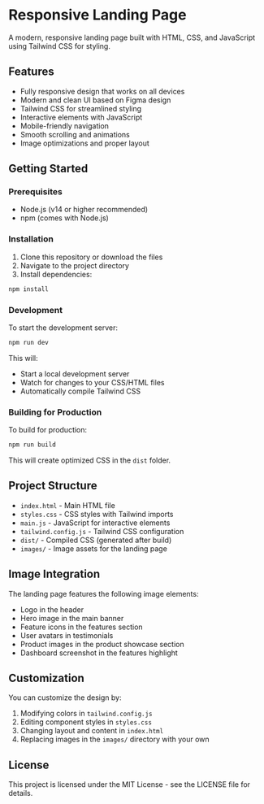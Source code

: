 # Responsive Landing Page

A modern, responsive landing page built with HTML, CSS, and JavaScript using Tailwind CSS for styling.

## Features

- Fully responsive design that works on all devices
- Modern and clean UI based on Figma design
- Tailwind CSS for streamlined styling
- Interactive elements with JavaScript
- Mobile-friendly navigation
- Smooth scrolling and animations
- Image optimizations and proper layout

## Getting Started

### Prerequisites

- Node.js (v14 or higher recommended)
- npm (comes with Node.js)

### Installation

1. Clone this repository or download the files
2. Navigate to the project directory
3. Install dependencies:

```bash
npm install
```

### Development

To start the development server:

```bash
npm run dev
```

This will:
- Start a local development server
- Watch for changes to your CSS/HTML files
- Automatically compile Tailwind CSS

### Building for Production

To build for production:

```bash
npm run build
```

This will create optimized CSS in the `dist` folder.

## Project Structure

- `index.html` - Main HTML file
- `styles.css` - CSS styles with Tailwind imports
- `main.js` - JavaScript for interactive elements
- `tailwind.config.js` - Tailwind CSS configuration
- `dist/` - Compiled CSS (generated after build)
- `images/` - Image assets for the landing page

## Image Integration

The landing page features the following image elements:
- Logo in the header
- Hero image in the main banner
- Feature icons in the features section
- User avatars in testimonials
- Product images in the product showcase section
- Dashboard screenshot in the features highlight

## Customization

You can customize the design by:

1. Modifying colors in `tailwind.config.js`
2. Editing component styles in `styles.css`
3. Changing layout and content in `index.html`
4. Replacing images in the `images/` directory with your own

## License

This project is licensed under the MIT License - see the LICENSE file for details. 